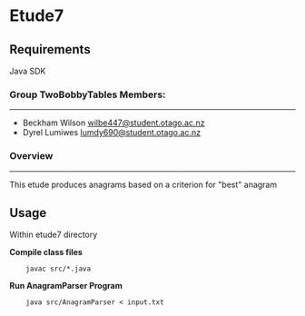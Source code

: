 # Etude7


## Requirements
Java SDK 

### Group TwoBobbyTables Members:
---
* Beckham Wilson wilbe447@student.otago.ac.nz
* Dyrel Lumiwes lumdy690@student.otago.ac.nz

### Overview
---
This etude produces anagrams based on a criterion for "best" anagram



## Usage
Within etude7 directory 

**Compile class files**
```
    javac src/*.java

```

**Run AnagramParser Program**
```
    java src/AnagramParser < input.txt
```